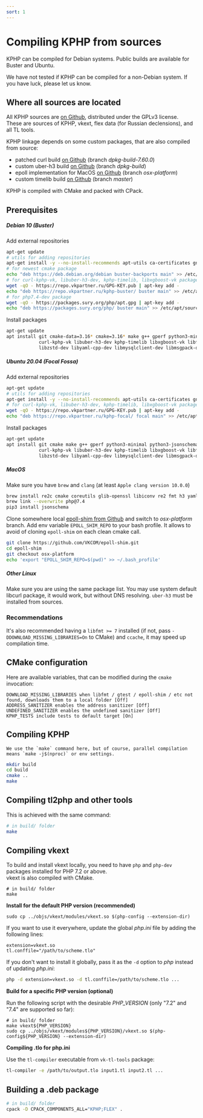 ```yaml
---
sort: 1
---
```


# Compiling KPHP from sources

KPHP can be compiled for Debian systems. Public builds are available for Buster and Ubuntu.

We have not tested if KPHP can be compiled for a non-Debian system. If you have luck, please let us know.


## Where all sources are located

All KPHP sources are [on Github]({{site.url_github_kphp}}), distributed under the GPLv3 license.  
These are sources of KPHP, vkext, flex data (for Russian declensions), and all TL tools.

KPHP linkage depends on some custom packages, that are also compiled from source:
* patched curl build [on Github]({{site.url_package_curl}}) (branch *dpkg-build-7.60.0*)
* custom uber-h3 build [on Github]({{site.url_package_h3}}) (branch *dpkg-build*)
* epoll implementation for MacOS [on Github]({{site.url_package_epoll_shim}}) (branch *osx-platform*)
* custom timelib build [on Github]({{site.url_package_timelib}}) (branch *master*)

KPHP is compiled with CMake and packed with CPack.


## Prerequisites


##### Debian 10 (Buster)
Add external repositories 
```bash
apt-get update
# utils for adding repositories
apt-get install -y --no-install-recommends apt-utils ca-certificates gnupg wget
# for newest cmake package
echo "deb https://deb.debian.org/debian buster-backports main" >> /etc/apt/sources.list
# for curl-kphp-vk, libuber-h3-dev, kphp-timelib, libxgboost-vk packages
wget -qO - https://repo.vkpartner.ru/GPG-KEY.pub | apt-key add -
echo "deb https://repo.vkpartner.ru/kphp-buster/ buster main" >> /etc/apt/sources.list 
# for php7.4-dev package
wget -qO - https://packages.sury.org/php/apt.gpg | apt-key add -
echo "deb https://packages.sury.org/php/ buster main" >> /etc/apt/sources.list.d/php.list 
```
Install packages
```bash
apt-get update
apt install git cmake-data=3.16* cmake=3.16* make g++ gperf python3-minimal python3-jsonschema \
            curl-kphp-vk libuber-h3-dev kphp-timelib libxgboost-vk libfmt-dev libgtest-dev libgmock-dev libre2-dev libpcre3-dev \
            libzstd-dev libyaml-cpp-dev libmysqlclient-dev libmsgpack-dev libnghttp2-dev zlib1g-dev php7.4-dev
```


##### Ubuntu 20.04 (Focal Fossa)
Add external repositories
```bash
apt-get update
# utils for adding repositories
apt-get install -y --no-install-recommends apt-utils ca-certificates gnupg wget
# for curl-kphp-vk, libuber-h3-dev, kphp-timelib, libxgboost-vk packages
wget -qO - https://repo.vkpartner.ru/GPG-KEY.pub | apt-key add -
echo "deb https://repo.vkpartner.ru/kphp-focal/ focal main" >> /etc/apt/sources.list
```
Install packages
```bash
apt-get update
apt install git cmake make g++ gperf python3-minimal python3-jsonschema \
            curl-kphp-vk libuber-h3-dev kphp-timelib libxgboost-vk libfmt-dev libgtest-dev libgmock-dev libre2-dev libpcre3-dev \
            libzstd-dev libyaml-cpp-dev libmysqlclient-dev libmsgpack-dev libnghttp2-dev zlib1g-dev php7.4-dev
```


##### MacOS
Make sure you have `brew` and `clang` (at least `Apple clang version 10.0.0`)
```bash
brew install re2c cmake coreutils glib-openssl libiconv re2 fmt h3 yaml-cpp mysql-client msgpack zstd googletest php@7.4
brew link --overwrite php@7.4
pip3 install jsonschema
```
Clone somewhere local [epoll-shim from Github]({{site.url_package_epoll_shim}}) and switch to *osx-platform* branch.
Add env variable `EPOLL_SHIM_REPO` to your bash profile. It allows to avoid of cloning `epoll-shim` on each clean cmake call.
```bash
git clone https://github.com/VKCOM/epoll-shim.git
cd epoll-shim
git checkout osx-platform
echo 'export "EPOLL_SHIM_REPO=$(pwd)" >> ~/.bash_profile'
```


##### Other Linux
Make sure you are using the same package list. You may use system default libcurl package, it would work, but without DNS resolving. `uber-h3` must be installed from sources.


### Recommendations
It's also recommended having a `libfmt >= 7` installed (if not, pass `-DDOWNLOAD_MISSING_LIBRARIES=On` to CMake) and `ccache`, it may speed up compilation time.  


## CMake configuration

Here are available variables, that can be modified during the `cmake` invocation:
```
DOWNLOAD_MISSING_LIBRARIES when libfmt / gtest / epoll-shim / etc not found, downloads them to a local folder [Off]
ADDRESS_SANITIZER enables the address sanitizer [Off]
UNDEFINED_SANITIZER enables the undefined sanitizer [Off]
KPHP_TESTS include tests to default target [On]
```


## Compiling KPHP

```note
We use the `make` command here, but of course, parallel compilation means `make -j$(nproc)` or env settings.
```

```bash
mkdir build
cd build
cmake ..
make
```


## Compiling tl2php and other tools

This is achieved with the same command:
```bash 
# in build/ folder
make
```


## Compiling vkext

To build and install vkext locally, you need to have `php` and `php-dev` packages installed for PHP 7.2 or above.  
vkext is also compiled with CMake.

```
# in build/ folder
make
```

**Install for the default PHP version (recommended)**

```
sudo cp ../objs/vkext/modules/vkext.so $(php-config --extension-dir)
```

If you want to use it everywhere, update the global *php.ini* file by adding the following lines:
```
extension=vkext.so
tl.conffile="/path/to/scheme.tlo"
```

If you don't want to install it globally, pass it as the `-d` option to *php* instead of updating *php.ini*:
```bash
php -d extension=vkext.so -d tl.conffile=/path/to/scheme.tlo ...
```  

**Build for a specific PHP version (optional)**

Run the following script with the desirable *PHP_VERSION* (only "7.2" and "7.4" are supported so far):
```
# in build/ folder
make vkext${PHP_VERSION}
sudo cp ../objs/vkext/modules${PHP_VERSION}/vkext.so $(php-config${PHP_VERSION} --extension-dir)
```

**Compiling .tlo for php.ini**

Use the `tl-compiler` executable from `vk-tl-tools` package:
```bash
tl-compiler -e /path/to/output.tlo input1.tl input2.tl ...
```


## Building a .deb package

```bash
# in build/ folder
cpack -D CPACK_COMPONENTS_ALL="KPHP;FLEX" .
```
